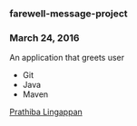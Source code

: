 ### farewell-message-project

### March 24, 2016

An application that greets user

* Git
* Java
* Maven

[Prathiba Lingappan](http://sqasolution.com) 
